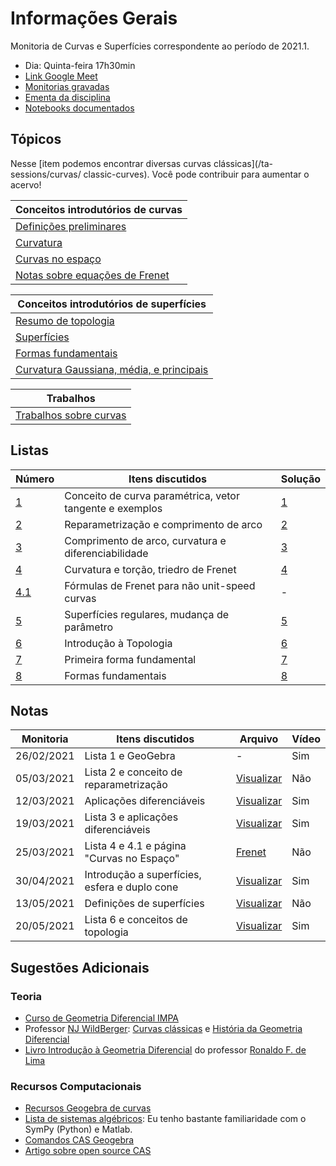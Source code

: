 # Informações Gerais 

Monitoria de Curvas e Superfícies correspondente ao período de 2021.1.  

- Dia: Quinta-feira 17h30min
- [Link Google Meet](https://meet.google.com/uoc-zvjy-iuf)
- [Monitorias gravadas](https://gvmail-my.sharepoint.com/:f:/g/personal/b37214_fgv_edu_br/EoG8MAhnbhlAtXMdny-2Uo8BCPvHaTJ-b74fEjn2XMm-DA?e=Z4o0Pr)
- [Ementa da disciplina](/files/disciplines/curvas-superficies/Ementa_curvas_superficies.pdf)
- [Notebooks documentados](https://github.com/lucasmoschen/ta-sessions/tree/master/Curves_Surfaces/notebooks)

## Tópicos

Nesse [item podemos encontrar diversas curvas clássicas](/ta-sessions/curvas/
classic-curves). Você pode contribuir para aumentar o acervo! 

|Conceitos introdutórios de curvas|
|---|
|[Definições preliminares](/ta-sessions/curvas/first-definitions)|
|[Curvatura](/ta-sessions/curvas/curvature/curvature)|
|[Curvas no espaço](/ta-sessions/curvas/space-curves)|
|[Notas sobre equações de Frenet](/ta-sessions/curvas/notVes-frenet)|

|Conceitos introdutórios de superfícies|
|---|
|[Resumo de topologia](/ta-sessions/curvas/intro-topology)|
|[Superfícies](/ta-sessions/curvas/regular-surfaces)|
|[Formas fundamentais](/ta-sessions/curvas/fundamental-forms)|
|[Curvatura Gaussiana, média, e principais](/ta-sessions/curvas/surface-curvature)|


|Trabalhos|
|---------|
|[Trabalhos sobre curvas](/ta-sessions/curvas/assignments-a1)|


## Listas

|Número|Itens discutidos|Solução|
|------|----------------|-------|
|[1](/files/disciplines/curvas-superficies/lista1.pdf)|Conceito de curva paramétrica, vetor tangente e exemplos|[1](/files/disciplines/curvas-superficies/solutions1.pdf)|
|[2](/files/disciplines/curvas-superficies/lista2.pdf)|Reparametrização e comprimento de arco|[2](/files/disciplines/curvas-superficies/solutions2.pdf)|
|[3](/files/disciplines/curvas-superficies/lista3.pdf)|Comprimento de arco, curvatura e diferenciabilidade|[3](/files/disciplines/curvas-superficies/solutions3.pdf)|
|[4](/files/disciplines/curvas-superficies/lista4.pdf)|Curvatura e torção, triedro de Frenet|[4](/files/disciplines/curvas-superficies/solutions4.pdf)|
|[4.1](/files/disciplines/curvas-superficies/lista4-1.pdf)|Fórmulas de Frenet para não unit-speed curvas|-|
|[5](/files/disciplines/curvas-superficies/lista5.pdf)|Superfícies regulares, mudança de parâmetro|[5](/files/disciplines/curvas-superficies/solutions5.pdf)|
|[6](/files/disciplines/curvas-superficies/lista6.pdf)|Introdução à Topologia|[6](/files/disciplines/curvas-superficies/solutions6.pdf)|
|[7](/files/disciplines/curvas-superficies/lista7.pdf)|Primeira forma fundamental|[7](/files/disciplines/curvas-superficies/solutions7.pdf)|
|[8](/files/disciplines/curvas-superficies/lista8.pdf)|Formas fundamentais|[8](/files/disciplines/curvas-superficies/solutions8.pdf)|


## Notas

|Monitoria|Itens discutidos|Arquivo|Vídeo|
|---------|----------------|-------|-----|
|26/02/2021|Lista 1 e GeoGebra|-|Sim|
|05/03/2021|Lista 2 e conceito de reparametrização|[Visualizar](/files/disciplines/curvas-superficies/monitoria05-03-2021.pdf)|Não|
|12/03/2021|Aplicações diferenciáveis|[Visualizar](/files/disciplines/curvas-superficies/monitoria12-03-2021.pdf)|Sim|
|19/03/2021|Lista 3 e aplicações diferenciáveis|[Visualizar](/files/disciplines/curvas-superficies/monitoria19-03-2021.pdf)|Sim|
|25/03/2021|Lista 4 e 4.1 e página "Curvas no Espaço"|[Frenet](/ta-sessions/curvas/notes-frenet)|Não|
|30/04/2021|Introdução a superfícies, esfera e duplo cone|[Visualizar](/files/disciplines/curvas-superficies/monitoria30-04-2021.pdf)|Sim|
|13/05/2021|Definições de superfícies|[Visualizar](/files/disciplines/curvas-superficies/monitoria13-05-2021.pdf)|Não|
|20/05/2021|Lista 6 e conceitos de topologia|[Visualizar](/files/disciplines/curvas-superficies/monitoria20-05-2021.pdf)|Sim|
  
## Sugestões Adicionais 

### Teoria 

- [Curso de Geometria Diferencial IMPA](https://www.youtube.com/watch?v=bZiAkM6ab08)
- Professor [NJ WildBerger](https://njwildberger.com/): [Curvas
  clássicas](https://www.youtube.com/watch?v=_mvjOoTieTk) e [História da
  Geometria Diferencial](https://www.youtube.com/watch?v=6xgtMQ7WSzQ)
- [Livro Introdução à Geometria
  Diferencial](https://www.sbm.org.br/wp-content/uploads/2016/06/Introdu%C3%A7%C3%A3o-a-Geometria-Diferencial_Ronaldo-Freire-Lima.pdf)
  do professor [Ronaldo F. de Lima](https://www.ronaldofreiredelima.com/)

### Recursos Computacionais

- [Recursos Geogebra de curvas](https://www.geogebra.org/search/curves)
- [Lista de sistemas algébricos](https://en.wikipedia.org/wiki/List_of_computer_algebra_systems):
  Eu tenho bastante familiaridade com o SymPy (Python) e Matlab. 
- [Comandos CAS Geogebra](https://wiki.geogebra.org/en/CAS_Specific_Commands)
- [Artigo sobre open source CAS](https://lwn.net/Articles/710537/)

